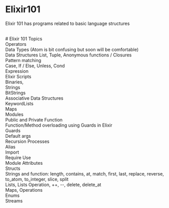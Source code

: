 # Elixir101
Elixir 101 has programs related to basic language structures 

<br/>
# Elixir 101 Topics
 <br/>Operators
 <br/>Data Types (Atom is bit confusing but soon will be comfortable)
 <br/>Data Structures List, Tuple, Anonymous functions / Closures
 <br/>Pattern matching
 <br/>Case, If / Else, Unless, Cond
 <br/>Expression
 <br/>Elixir Scripts
 <br/>Binaries, 
 <br/>Strings
 <br/>BitStrings
 <br/>Associative Data Structures 
 <br/>KeywordLists
 <br/>Maps
 <br/>Modules
 <br/>Public and Private Function
 <br/>Function/Method overloading using Guards in Elixir
 <br/>Guards
 <br/>Default args
 <br/>Recursion
 Processes 
 <br/>Alias
 <br/>Import
 <br/>Require Use
 <br/>Module Attributes
 <br/>Structs
 <br/>Strings and function: length, contains, at, match, first, last, replace, reverse,   to_atom, to_integer, slice, split
 <br/>Lists, Lists Operation, ++, --, delete, delete_at
 <br/>Maps, Operations
 <br/>Enums
 <br/>Streams

